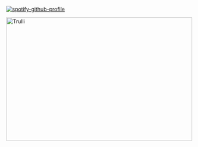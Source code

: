 [![spotify-github-profile](https://spotify-github-profile.kittinanx.com/api/view?uid=31emw27hdnz23bbvfx4humhc7cjq&cover_image=true&theme=novatorem&show_offline=false&background_color=000000&interchange=true&bar_color=000000&bar_color_cover=true)](https://github.com/kittinan/spotify-github-profile)

<img src="https://i.pinimg.com/736x/6e/e0/e2/6ee0e28d3ff2fcecc8e50980a0f3f6a9.jpg" alt="Trulli" width="500" height="333">
